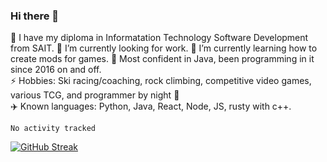 ### Hi there 👋  
🏫 I have my diploma in Informatation Technology Software Development from SAIT.
🔭 I’m currently looking for work.
🌱 I’m currently learning how to create mods for games.
💬 Most confident in Java, been programming in it since 2016 on and off.  
⚡ Hobbies: Ski racing/coaching, rock climbing, competitive video games, various TCG, and programmer by night 🦉  
✈️ Known languages: Python, Java, React, Node, JS, rusty with c++. 
<!--START_SECTION:waka-->

```text
No activity tracked
```

<!--END_SECTION:waka-->
[![GitHub Streak](http://github-readme-streak-stats.herokuapp.com?user=liamandaidan&theme=radical&date_format=M%20j%5B%2C%20Y%5D)](https://git.io/streak-stats)
